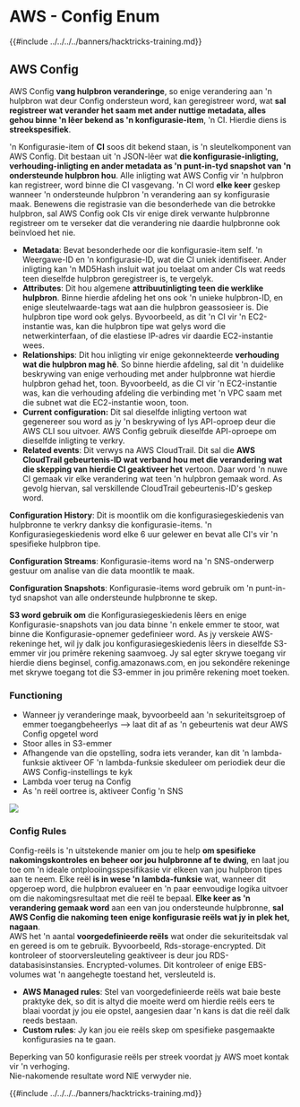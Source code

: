 # AWS - Config Enum

{{#include ../../../../banners/hacktricks-training.md}}

## AWS Config

AWS Config **vang hulpbron veranderinge**, so enige verandering aan 'n hulpbron wat deur Config ondersteun word, kan geregistreer word, wat **sal registreer wat verander het saam met ander nuttige metadata, alles gehou binne 'n lêer bekend as 'n konfigurasie-item**, 'n CI. Hierdie diens is **streekspesifiek**.

'n Konfigurasie-item of **CI** soos dit bekend staan, is 'n sleutelkomponent van AWS Config. Dit bestaan uit 'n JSON-lêer wat **die konfigurasie-inligting, verhouding-inligting en ander metadata as 'n punt-in-tyd snapshot van 'n ondersteunde hulpbron hou**. Alle inligting wat AWS Config vir 'n hulpbron kan registreer, word binne die CI vasgevang. 'n CI word **elke keer** geskep wanneer 'n ondersteunde hulpbron 'n verandering aan sy konfigurasie maak. Benewens die registrasie van die besonderhede van die betrokke hulpbron, sal AWS Config ook CIs vir enige direk verwante hulpbronne registreer om te verseker dat die verandering nie daardie hulpbronne ook beïnvloed het nie.

- **Metadata**: Bevat besonderhede oor die konfigurasie-item self. 'n Weergawe-ID en 'n konfigurasie-ID, wat die CI uniek identifiseer. Ander inligting kan 'n MD5Hash insluit wat jou toelaat om ander CIs wat reeds teen dieselfde hulpbron geregistreer is, te vergelyk.
- **Attributes**: Dit hou algemene **attribuutinligting teen die werklike hulpbron**. Binne hierdie afdeling het ons ook 'n unieke hulpbron-ID, en enige sleutelwaarde-tags wat aan die hulpbron geassosieer is. Die hulpbron tipe word ook gelys. Byvoorbeeld, as dit 'n CI vir 'n EC2-instantie was, kan die hulpbron tipe wat gelys word die netwerkinterfaan, of die elastiese IP-adres vir daardie EC2-instantie wees.
- **Relationships**: Dit hou inligting vir enige gekonnekteerde **verhouding wat die hulpbron mag hê**. So binne hierdie afdeling, sal dit 'n duidelike beskrywing van enige verhouding met ander hulpbronne wat hierdie hulpbron gehad het, toon. Byvoorbeeld, as die CI vir 'n EC2-instantie was, kan die verhouding afdeling die verbinding met 'n VPC saam met die subnet wat die EC2-instantie woon, toon.
- **Current configuration:** Dit sal dieselfde inligting vertoon wat gegenereer sou word as jy 'n beskrywing of lys API-oproep deur die AWS CLI sou uitvoer. AWS Config gebruik dieselfde API-oproepe om dieselfde inligting te verkry.
- **Related events**: Dit verwys na AWS CloudTrail. Dit sal die **AWS CloudTrail gebeurtenis-ID wat verband hou met die verandering wat die skepping van hierdie CI geaktiveer het** vertoon. Daar word 'n nuwe CI gemaak vir elke verandering wat teen 'n hulpbron gemaak word. As gevolg hiervan, sal verskillende CloudTrail gebeurtenis-ID's geskep word.

**Configuration History**: Dit is moontlik om die konfigurasiegeskiedenis van hulpbronne te verkry danksy die konfigurasie-items. 'n Konfigurasiegeskiedenis word elke 6 uur gelewer en bevat alle CI's vir 'n spesifieke hulpbron tipe.

**Configuration Streams**: Konfigurasie-items word na 'n SNS-onderwerp gestuur om analise van die data moontlik te maak.

**Configuration Snapshots**: Konfigurasie-items word gebruik om 'n punt-in-tyd snapshot van alle ondersteunde hulpbronne te skep.

**S3 word gebruik om** die Konfigurasiegeskiedenis lêers en enige Konfigurasie-snapshots van jou data binne 'n enkele emmer te stoor, wat binne die Konfigurasie-opnemer gedefinieer word. As jy verskeie AWS-rekeninge het, wil jy dalk jou konfigurasiegeskiedenis lêers in dieselfde S3-emmer vir jou primêre rekening saamvoeg. Jy sal egter skrywe toegang vir hierdie diens beginsel, config.amazonaws.com, en jou sekondêre rekeninge met skrywe toegang tot die S3-emmer in jou primêre rekening moet toeken.

### Functioning

- Wanneer jy veranderinge maak, byvoorbeeld aan 'n sekuriteitsgroep of emmer toegangbeheerlys —> laat dit af as 'n gebeurtenis wat deur AWS Config opgetel word
- Stoor alles in S3-emmer
- Afhangende van die opstelling, sodra iets verander, kan dit 'n lambda-funksie aktiveer OF 'n lambda-funksie skeduleer om periodiek deur die AWS Config-instellings te kyk
- Lambda voer terug na Config
- As 'n reël oortree is, aktiveer Config 'n SNS

![](<../../../../images/image (126).png>)

### Config Rules

Config-reëls is 'n uitstekende manier om jou te help **om spesifieke nakomingskontroles** **en beheer oor jou hulpbronne af te dwing**, en laat jou toe om 'n ideale ontplooiingsspesifikasie vir elkeen van jou hulpbron tipes aan te neem. Elke reël **is in wese 'n lambda-funksie** wat, wanneer dit opgeroep word, die hulpbron evalueer en 'n paar eenvoudige logika uitvoer om die nakomingsresultaat met die reël te bepaal. **Elke keer as 'n verandering gemaak word** aan een van jou ondersteunde hulpbronne, **sal AWS Config die nakoming teen enige konfigurasie reëls wat jy in plek het, nagaan**.\
AWS het 'n aantal **voorgedefinieerde reëls** wat onder die sekuriteitsdak val en gereed is om te gebruik. Byvoorbeeld, Rds-storage-encrypted. Dit kontroleer of stoorversleuteling geaktiveer is deur jou RDS-databasisinstansies. Encrypted-volumes. Dit kontroleer of enige EBS-volumes wat 'n aangehegte toestand het, versleuteld is.

- **AWS Managed rules**: Stel van voorgedefinieerde reëls wat baie beste praktyke dek, so dit is altyd die moeite werd om hierdie reëls eers te blaai voordat jy jou eie opstel, aangesien daar 'n kans is dat die reël dalk reeds bestaan.
- **Custom rules**: Jy kan jou eie reëls skep om spesifieke pasgemaakte konfigurasies na te gaan.

Beperking van 50 konfigurasie reëls per streek voordat jy AWS moet kontak vir 'n verhoging.\
Nie-nakomende resultate word NIE verwyder nie.

{{#include ../../../../banners/hacktricks-training.md}}
